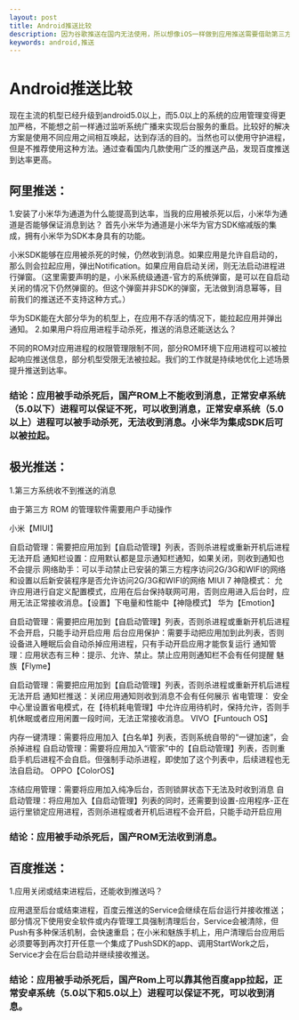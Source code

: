 ```yaml
---
layout: post
title: Android推送比较
description: 因为谷歌推送在国内无法使用，所以想像iOS一样做到应用推送需要借助第三方平台。但是在android收紧的环境下，推送已经变得越来越艰难。
keywords: android,推送
---
```


Android推送比较
===============

现在主流的机型已经升级到android5.0以上，而5.0以上的系统的应用管理变得更加严格，不能想之前一样通过监听系统广播来实现后台服务的重启。比较好的解决方案是使用不同应用之间相互唤起，达到存活的目的。当然也可以使用守护进程，但是不推荐使用这种方法。通过查看国内几款使用广泛的推送产品，发现百度推送到达率更高。
    
阿里推送：
---------------

1.安装了小米华为通道为什么能提高到达率，当我的应用被杀死以后，小米华为通道是否能够保证消息到达？
首先小米华为通道是小米华为官方SDK缩减版的集成，拥有小米华为SDK本身具有的功能。

小米SDK能够在应用被杀死的时候，仍然收到消息。如果应用是允许自启动的，那么则会拉起应用，弹出Notification。如果应用自启动关闭，则无法启动进程进行弹窗。（这里需要声明的是，小米系统级通道-官方的系统弹窗，是可以在自启动关闭的情况下仍然弹窗的。但这个弹窗并非SDK的弹窗，无法做到消息幂等，目前我们的推送还不支持这种方式。）

华为SDK能在大部分华为的机型上，在应用不存活的情况下，能拉起应用并弹出通知。
2.如果用户将应用进程手动杀死，推送的消息还能送达么？

不同的ROM对应用进程的权限管理限制不同，部分ROM环境下应用进程可以被拉起响应推送信息，部分机型受限无法被拉起。我们的工作就是持续地优化上述场景提升推送到达率。

### 结论：应用被手动杀死后，国产ROM上不能收到消息，正常安卓系统（5.0以下）进程可以保证不死，可以收到消息，正常安卓系统（5.0以上）进程可以被手动杀死，无法收到消息。小米华为集成SDK后可以被拉起。

极光推送：
---------------

1.第三方系统收不到推送的消息

由于第三方 ROM 的管理软件需要用户手动操作

小米【MIUI】

自启动管理：需要把应用加到【自启动管理】列表，否则杀进程或重新开机后进程无法开启
通知栏设置：应用默认都是显示通知栏通知，如果关闭，则收到通知也不会提示
网络助手：可以手动禁止已安装的第三方程序访问2G/3G和WIFI的网络和设置以后新安装程序是否允许访问2G/3G和WIFI的网络
MIUI 7 神隐模式： 允许应用进行自定义配置模式，应用在后台保持联网可用，否则应用进入后台时，应用无法正常接收消息。【设置】下电量和性能中【神隐模式】
华为【Emotion】

自启动管理：需要把应用加到【自启动管理】列表，否则杀进程或重新开机后进程不会开启，只能手动开启应用
后台应用保护：需要手动把应用加到此列表，否则设备进入睡眠后会自动杀掉应用进程，只有手动开启应用才能恢复运行
通知管理：应用状态有三种：提示、允许、禁止。禁止应用则通知栏不会有任何提醒
魅族【Flyme】

自启动管理：需要把应用加到【自启动管理】列表，否则杀进程或重新开机后进程无法开启
通知栏推送：关闭应用通知则收到消息不会有任何展示
省电管理： 安全中心里设置省电模式，在【待机耗电管理】中允许应用待机时，保持允许，否则手机休眠或者应用闲置一段时间，无法正常接收消息。
VIVO【Funtouch OS】

内存一键清理：需要将应用加入【白名单】列表，否则系统自带的“一键加速”，会杀掉进程
自启动管理：需要将应用加入“i管家”中的【自启动管理】列表，否则重启手机后进程不会自启。但强制手动杀进程，即使加了这个列表中，后续进程也无法自启动。
OPPO【ColorOS】

冻结应用管理：需要将应用加入纯净后台，否则锁屏状态下无法及时收到消息
自启动管理：将应用加入【自启动管理】列表的同时，还需要到设置-应用程序-正在运行里锁定应用进程，否则杀进程或者开机后进程不会开启，只能手动开启应用

### 结论：应用被手动杀死后，国产ROM无法收到消息。


百度推送：
---------------

1.应用关闭或结束进程后，还能收到推送吗？

应用退至后台或结束进程，百度云推送的Service会继续在后台运行并接收推送；部分情况下使用安全软件或内存管理工具强制清理后台，Service会被清除，但Push有多种保活机制，会快速重启；在小米和魅族手机上，用户清理后台应用后必须要等到再次打开任意一个集成了PushSDK的app、调用StartWork之后，Service才会在后台启动并继续接收推送。


### 结论：应用被手动杀死后，国产Rom上可以靠其他百度app拉起，正常安卓系统（5.0以下和5.0以上）进程可以保证不死，可以收到消息。